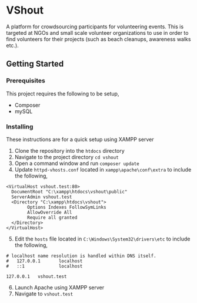 # VShout

A platform for crowdsourcing participants for volunteering events. This is targeted at NGOs and small scale volunteer organizations to use in order to find volunteers for their projects (such as beach cleanups, awareness walks etc.).

## Getting Started

### Prerequisites

This project requires the following to be setup,

* Composer
* mySQL

### Installing

These instructions are for a quick setup using XAMPP server

1. Clone the repository into the ```htdocs``` directory
2. Navigate to the project directory ```cd vshout```
3. Open a command window and run ```composer update```
4. Update ```httpd-vhosts.conf``` located in ```xampp\apache\conf\extra``` to include the following,

```
<VirtualHost vshout.test:80>
  DocumentRoot "C:\xampp\htdocs\vshout\public"
  ServerAdmin vshout.test
  <Directory "C:\xampp\htdocs\vshout">
        Options Indexes FollowSymLinks
        AllowOverride All
        Require all granted
  </Directory>
</VirtualHost>
```
5. Edit the ```hosts``` file located in ```C:\Windows\System32\drivers\etc``` to include the following,

```
# localhost name resolution is handled within DNS itself.
#	127.0.0.1       localhost
#	::1             localhost

127.0.0.1	vshout.test
```

6. Launch Apache using XAMPP server
7. Navigate to ```vshout.test```

